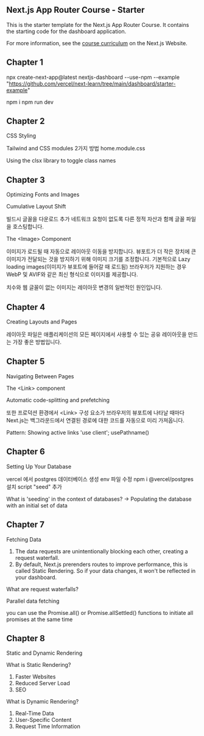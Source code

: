## Next.js App Router Course - Starter

This is the starter template for the Next.js App Router Course. It contains the starting code for the dashboard application.

For more information, see the [course curriculum](https://nextjs.org/learn) on the Next.js Website.

## Chapter 1

npx create-next-app@latest nextjs-dashboard --use-npm --example "https://github.com/vercel/next-learn/tree/main/dashboard/starter-example"

npm i
npm run dev

## Chapter 2

CSS Styling

Tailwind and CSS modules 2가지 방법
home.module.css

Using the clsx library to toggle class names

## Chapter 3

Optimizing Fonts and Images

Cumulative Layout Shift

빌드시 글꼴을 다운로드
추가 네트워크 요청이 없도록 다른 정적 자산과 함께 글꼴 파일을 호스팅합니다.

The &lt;Image&gt; Component

이미지가 로드될 때 자동으로 레이아웃 이동을 방지합니다.
뷰포트가 더 작은 장치에 큰 이미지가 전달되는 것을 방지하기 위해 이미지 크기를 조정합니다.
기본적으로 Lazy loading images(이미지가 뷰포트에 들어갈 때 로드됨)
브라우저가 지원하는 경우 WebP 및 AVIF와 같은 최신 형식으로 이미지를 제공합니다.

치수와 웹 글꼴이 없는 이미지는 레이아웃 변경의 일반적인 원인입니다.

## Chapter 4

Creating Layouts and Pages

레이아웃 파일은 애플리케이션의 모든 페이지에서 사용할 수 있는 공유 레이아웃을 만드는 가장 좋은 방법입니다.

## Chapter 5

Navigating Between Pages

The &lt;Link&gt; component

Automatic code-splitting and prefetching

또한 프로덕션 환경에서 &lt;Link&gt; 구성 요소가 브라우저의 뷰포트에 나타날 때마다 Next.js는 백그라운드에서 연결된 경로에 대한 코드를 자동으로 미리 가져옵니다.

Pattern: Showing active links
'use client'; usePathname()

## Chapter 6

Setting Up Your Database

vercel 에서 postgres 데이터베이스 생성
env 파일 수정
npm i @vercel/postgres 설치
script "seed" 추가

What is 'seeding' in the context of databases?
-> Populating the database with an initial set of data

## Chapter 7

Fetching Data

1. The data requests are unintentionally blocking each other, creating a request waterfall.
2. By default, Next.js prerenders routes to improve performance, this is called Static Rendering. So if your data changes, it won't be reflected in your dashboard.

What are request waterfalls?

Parallel data fetching

you can use the Promise.all() or Promise.allSettled() functions to initiate all promises at the same time

## Chapter 8

Static and Dynamic Rendering

What is Static Rendering?

1. Faster Websites
2. Reduced Server Load
3. SEO

What is Dynamic Rendering?

1. Real-Time Data
2. User-Specific Content
3. Request Time Information
